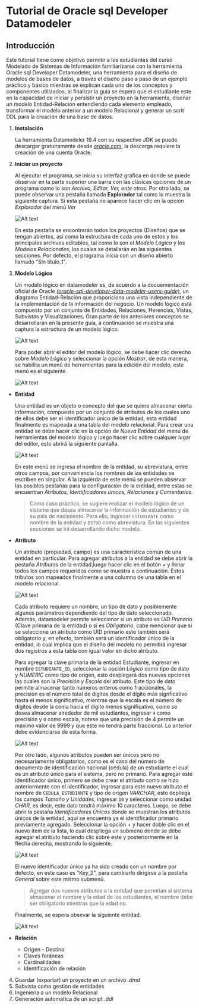 # Tutorial de Oracle sql Developer Datamodeler

## Introducción

Este tutorial tiene como objetivo permitir a los estudiantes del curso Modelado de Sistemas de Información familiarizarse con la herramienta Oracle sql Developer Datamodeler, una herramienta para el diseño de modelos de bases de datos, a través el diseño paso a paso de un ejemplo práctico y básico mientras se explican cada uno de los conceptos y componentes utilizados, al finalizar la guía se espera que el estudiante este en la capacidad de iniciar y persistir un proyecto en la herramienta, diseñar un modelo Entidad-Relación entendiendo cada elemento empleado, transformar el modelo anterior a un modelo Relacional y generar un scrit DDL para la creación de una base de datos.

1. **Instalación**
   
   La herramienta Datamodeler 19.4 con su respectivo JDK se puede descargar gratuiramente desde [*oracle.com*](https://www.oracle.com/tools/downloads/sql-data-modeler-downloads.html), la descarga requiere la creación de una cuenta Oracle.
   
2. **Iniciar un proyecto**
   
   Al ejecutar el programa, se inicia su interfaz gráfica en donde se puede observar en la parte superior una barra con las clásicas opciones de un programa como lo son *Archivo, Editar, Ver, ente otros.* Por otro lado, se puede observar una pestaña llamada **Explorador** tal como lo muestra la siguiente captura. Si esta pestaña no aparece hacer clic en la opción *Explorador* del menú *Ver*

   ![Alt text](images/Explorador.jpg?raw=true "Explorador")

    En esta pestaña se encontrarán todos los proyectos (Diseños) que se tengan abiertos, así como la estructura de cada uno de estos y los principales archivos editables, tal como lo son el *Modelo Lógico* y los *Modelos Relacionales*, los cuales se detallarán en las siguientes secciones. Por defecto, el programa inicia con un diseño abierto llamado "Sin título_1".

3. **Modelo Lógico**

    Un modelo lógico en datamodeler es, de acuerdo a la docuementación oficial de Oracle [*(oracle-sql-developer-data-modeler-users-guide)*](https://github.com/../../propuesta_tabla_contenido.md), un diagrama Entidad-Relación que proporiciona una vista independiente de la implementación de la información del negocio. Un modelo lógico está compuesto por un conjunto de Entidades, Relaciones, Herencias, Vistas, Subvistas y Visualizaciones. Gran parte de los anteriores conceptos se desarrollarán en la presente guía, a continuación se muestra una captura la estructura de un modelo lógico.

    ![Alt text](images/ModeloLogico.jpg?raw=true "Modelo Lógico")

    Para poder abrir el editor del modelo lógico, se debe hacer clic derecho sobre *Modelo Lógico* y seleccionar la opción *Mostrar*, de esta manera, se habilita un menú de herramientas para la edición del modelo, este menú es el siguiente.

    ![Alt text](images/MenuModeloLogico.jpg?raw=true "Menú Modelo Lógico")
   
  * **Entidad**
  
    Una entidad es un objeto o concepto del que se quiere almacenar cierta información, compuesto por un conjunto de atributos de los cuales uno de ellos debe ser el identificador único de la entidad, esta entidad finalmente es mapeada a una tabla del modelo relacional. Para crear una entidad se debe hacer clic en la opción de *Nueva Entidad* del menú de herramientas del modelo lógico y luego hacer clic sobre cualquier lugar del editor, esto abrirá la siguiente pantalla.

    ![Alt text](images/MenuEntidad.jpg?raw=true "Menú Entidad")

    En este menú se ingresa el nombre de la entidad, su abreviatura, entre otros campos, por conveniencia los nombres de las entidades se escriben en singular. A la izquierda de este menú se pueden observar las posibles pestañas para la configuración de la entidad, entre estas se encuentran *Atributos, Identificadores únicos, Relaciones y Comentarios.*

    > Como caso práctico, se sugiere realizar el modelo lógico de un sistema que desea almacenar la información de estudiantes y de su país de nacimiento. Para ello, ingresar `ESTUDIANTE` como nombre de la entidad y `ESTUD` como abreviatura. En las siguientes secciones se irá desarrollando dicho modelo.
    
  * **Atributo**
    
    Un atributo (propiedad, campo) es una característica común de una entidad en particular. Para agregar atributos a la entidad se debe abrir la pestaña *Atributos* de la entidad,luego hacer clic en el botón *+* y llenar todos los campos requeridos como se muestra a continuación. Estos tributos son mapeados finalmente a una columna de una tabla en el modelo relacional.

    ![Alt text](images/MenuAtributo.jpg?raw=true "Menú Atributo")

    Cada atributo requiere un nombre, un tipo de dato y posiblemente algunos parámetros dependiendo del tipo de dato seleccionado. Además, datamodeler permite seleccionar si un atributo es *UID Primario* (Clave primaria de la entidad) o si es *Obligatorio*, cabe mencionar que si se selecciona un atributo como UID primario este también será obligatorio y, en efecto, también será un identificador único de la entidad, lo cual implica que el diseño del modelo no permitirá ingresar dos registros a esta tabla con igual valor en dicho atributo.

    Para agregar la clave primaria de la entidad Estudiante, ingresar en nombre `ESTUDIANTE_ID`, seleccionar la opción *Lógico* como tipo de dato y *NUMERIC* como tipo de origen, esto desplegará dos nuevas opciones las cuales son la *Precisión y Escala* del atributo. Este tipo de dato permite almacenar tanto números enteros como fraccionales, la precisión es el número total de dígitos desde el dígito más signficativo hasta el menos significativo, mientras que la escala es el número de dígitos desde la coma hacia el digito menos significativo, como se desea almacenar alrededor de mil estudiantes, ingresar `4` como precisión y `0` como escala, notese que una precisión de 4 permite un máximo valor de 9999 y que este no tendrá parte fraccional. Lo anterior debe evidenciarse de esta forma.

    ![Alt text](images/EstudianteID.jpg?raw=true "ID Estudiante")
    
    Por otro lado, algunos atributos pueden ser únicos pero no necesariamente obligatorios, como es el caso del número de documento de identificación nacional (cédula) de un estudiante el cual es un atributo único para el sistema, pero no primario. Para agregar este identificador único, primero se debe crear el atributo como se hizo anteriormente con el identificador, ingresar para este nuevo atributo el nombre de `CEDULA_ESTUDIANTE` y tipo de origen *VARCHAR*, esto depliega los campos *Tamaño y Unidades*, ingresar `10` y seleccionar como unidad *CHAR*, es decir, este dato tendrá máximo 10 caracteres. Luego, se debe abrir la pestaña *Identificadores Únicos* donde se muestran los atributos únicos de la entidad, aquí se encuentra ya el identificador primario previamente agregado. Seleccionar la opción *+* y hacer doble clic en el nuevo item de la lista, lo cual despliega un submenú donde se debe agregar el atributo haciendo clic sobre este y posteriormente en la flecha derecha, mostrando lo siguiente.

    ![Alt text](images/EstudianteCedula.jpg?raw=true "Cedula Estudiante")

    El nuevo identificador único ya ha sido creado con un nombre por defecto, en este caso es "Key_2", para cambiarlo dirigirse a la pestaña *General* sobre este mismo submenú. 
    
    > Agregar dos nuevos atributos a la entidad que permitan al sistema almacenar el nombre y la edad de los estudiantes, el nombre debe ser obligatorio mientras que la edad no.

    Finalmente, se espera obsevar la siguiente entidad.

    ![Alt text](images/EstudianteEntidad.jpg?raw=true "Entidad Estudiante")

  * **Relación**



    * Origen - Destino
    * Claves foráneas
    * Cardinalidades
    * Identificación de relación 
4. Guardar (exportar) un proyecto en un archivo *.dmd*
5. Subvista como gestión de entidades
6. Ingeniería a un modelo Relacional
7. Generación automática de un script *.ddl*